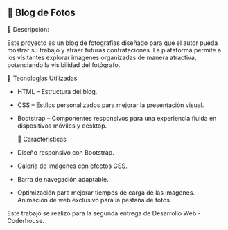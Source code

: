 ## 📸 Blog de Fotos

🌟 Descripción:

Este proyecto es un blog de fotografías diseñado para que el autor pueda mostrar su trabajo y atraer futuras contrataciones. La plataforma permite a los visitantes explorar imágenes organizadas de manera atractiva, potenciando la visibilidad del fotógrafo.

🚀 Tecnologías Utilizadas

- HTML – Estructura del blog.
- CSS – Estilos personalizados para mejorar la presentación visual.
- Bootstrap – Componentes responsivos para una experiencia fluida en dispositivos móviles y desktop.

   🎨 Características

  
- Diseño responsivo con Bootstrap.
- Galería de imágenes con efectos CSS.
- Barra de navegación adaptable.
- Optimización para mejorar tiempos de carga de las imagenes.
  -Animación de web exclusivo para la pestaña de fotos.

Este trabajo se realizo para la segunda entrega de Desarrollo Web - Coderhouse.
